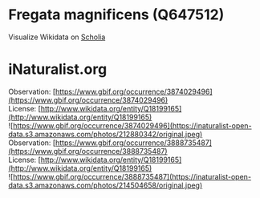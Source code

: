 
Fregata magnificens (Q647512)
=============================
  
Visualize Wikidata on [Scholia](https://scholia.toolforge.org/taxon/Q647512)
# iNaturalist.org
  
Observation: [https://www.gbif.org/occurrence/3874029496](https://www.gbif.org/occurrence/3874029496)  
License: [http://www.wikidata.org/entity/Q18199165](http://www.wikidata.org/entity/Q18199165)  
![https://www.gbif.org/occurrence/3874029496](https://inaturalist-open-data.s3.amazonaws.com/photos/212880342/original.jpeg)  
Observation: [https://www.gbif.org/occurrence/3888735487](https://www.gbif.org/occurrence/3888735487)  
License: [http://www.wikidata.org/entity/Q18199165](http://www.wikidata.org/entity/Q18199165)  
![https://www.gbif.org/occurrence/3888735487](https://inaturalist-open-data.s3.amazonaws.com/photos/214504658/original.jpeg)